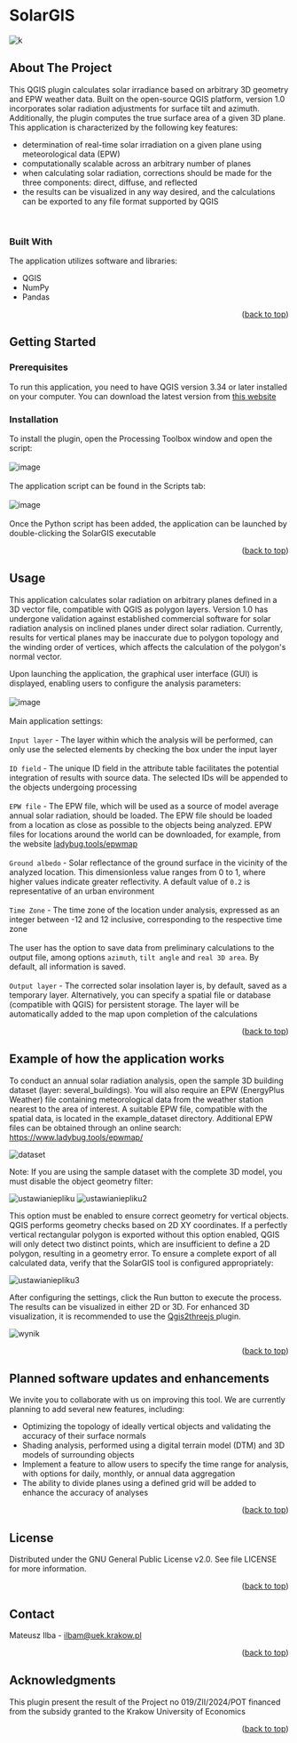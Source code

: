 <a name="readme-top"></a>
# SolarGIS

![k](https://github.com/MateuszIlba/SolarGIS/assets/50248287/d9d6daaa-2d57-4d85-86fd-9b65845d82c4)

## About The Project

This QGIS plugin calculates solar irradiance based on arbitrary 3D geometry and EPW weather data. Built on the open-source QGIS platform, version 1.0 incorporates solar radiation adjustments for surface tilt and azimuth. Additionally, the plugin computes the true surface area of a given 3D plane.<br>
This application is characterized by the following key features:<br>
<ul>
  <li>determination of real-time solar irradiation on a given plane using meteorological data (EPW)</li>
  <li>computationally scalable across an arbitrary number of planes</li>
  <li>when calculating solar radiation, corrections should be made for the three components: direct, diffuse, and reflected</li>
  <li>the results can be visualized in any way desired, and the calculations can be exported to any file format supported by QGIS</li>
</ul><br>


### Built With

The application utilizes software and libraries: 
<ul>
<li>QGIS</li>
<li>NumPy</li>
<li>Pandas</li>
</ul>
<p align="right">(<a href="#readme-top">back to top</a>)</p>

## Getting Started
### Prerequisites

To run this application, you need to have QGIS version 3.34 or later installed on your computer. You can download the latest version from <a href="https://qgis.org/en/site/forusers/download.html"> this website </a>

### Installation

To install the plugin, open the Processing Toolbox window and open the script:<br><br>
![image](https://github.com/MateuszIlba/SolarGIS/assets/50248287/ea75490a-5680-4c1b-901a-20a9de189bec)<br><br>
The application script can be found in the Scripts tab:<br><br>
![image](https://github.com/MateuszIlba/SolarGIS/assets/50248287/8dfe83c6-0e0f-42d2-bc25-a99125849560)<br><br>
Once the Python script has been added, the application can be launched by double-clicking the SolarGIS executable
<p align="right">(<a href="#readme-top">back to top</a>)</p>

## Usage

This application calculates solar radiation on arbitrary planes defined in a 3D vector file, compatible with QGIS as polygon layers. Version 1.0 has undergone validation against established commercial software for solar radiation analysis on inclined planes under direct solar radiation. Currently, results for vertical planes may be inaccurate due to polygon topology and the winding order of vertices, which affects the calculation of the polygon's normal vector.

Upon launching the application, the graphical user interface (GUI) is displayed, enabling users to configure the analysis parameters:<br><br>
![image](https://github.com/MateuszIlba/SolarGIS/assets/50248287/6abd2d56-1498-4245-90d5-5f45b2aa501d)<br><br>
Main application settings:<br><br>
 `Input layer` - The layer within which the analysis will be performed, can only use the selected elements by checking the box under the input layer<br><br>
 `ID field` - The unique ID field in the attribute table facilitates the potential integration of results with source data. The selected IDs will be appended to the objects undergoing processing<br><br>
 `EPW file` - The EPW file, which will be used as a source of model average annual solar radiation, should be loaded. The EPW file should be loaded from a location as close as possible to the objects being analyzed. EPW files for locations around the world can be downloaded, for example, from the website <a href="https://www.ladybug.tools/epwmap/">ladybug.tools/epwmap</a><br><br>
 `Ground albedo` - Solar reflectance of the ground surface in the vicinity of the analyzed location. This dimensionless value ranges from 0 to 1, where higher values indicate greater reflectivity. A default value of `0.2` is representative of an urban environment<br><br>
 `Time Zone` - The time zone of the location under analysis, expressed as an integer between -12 and 12 inclusive, corresponding to the respective time zone <br><br>
 The user has the option to save data from preliminary calculations to the output file, among options `azimuth`, `tilt angle` and `real 3D area`. By default, all information is saved. <br><br>
 `Output layer` - The corrected solar insolation layer is, by default, saved as a temporary layer.  Alternatively, you can specify a spatial file or database (compatible with QGIS) for persistent storage. The layer will be automatically added to the map upon completion of the calculations<br>

<p align="right">(<a href="#readme-top">back to top</a>)</p>

## Example of how the application works

To conduct an annual solar radiation analysis, open the sample 3D building dataset (layer: several_buildings). You will also require an EPW (EnergyPlus Weather) file containing meteorological data from the weather station nearest to the area of interest. A suitable EPW file, compatible with the spatial data, is located in the example_dataset directory. Additional EPW files can be obtained through an online search: <a href="https://www.ladybug.tools/epwmap/"> https://www.ladybug.tools/epwmap/ </a>

![dataset](https://github.com/user-attachments/assets/7420b8b6-7a99-4e11-b43e-4abc5282c807)

Note: If you are using the sample dataset with the complete 3D model, you must disable the object geometry filter:

![ustawianiepliku](https://github.com/user-attachments/assets/bd1c209d-1b28-42bc-862d-144217665bdd)
![ustawianiepliku2](https://github.com/user-attachments/assets/fae23552-1119-48da-bad2-a90d1a222350)

This option must be enabled to ensure correct geometry for vertical objects. QGIS performs geometry checks based on 2D XY coordinates. If a perfectly vertical rectangular polygon is exported without this option enabled, QGIS will only detect two distinct points, which are insufficient to define a 2D polygon, resulting in a geometry error. To ensure a complete export of all calculated data, verify that the SolarGIS tool is configured appropriately:

![ustawianiepliku3](https://github.com/user-attachments/assets/b5f11c20-4055-40aa-acf6-30779f65a770)

After configuring the settings, click the Run button to execute the process. The results can be visualized in either 2D or 3D. For enhanced 3D visualization, it is recommended to use the  <a href="https://plugins.qgis.org/plugins/Qgis2threejs/"> Qgis2threejs </a> plugin.

![wynik](https://github.com/user-attachments/assets/9042c79b-2bca-4bb4-b51f-79f1de279b2c)

<p align="right">(<a href="#readme-top">back to top</a>)</p>

## Planned software updates and enhancements

We invite you to collaborate with us on improving this tool. We are currently planning to add several new features, including:
<ul>
<li>Optimizing the topology of ideally vertical objects and validating the accuracy of their surface normals</li>
<li>Shading analysis, performed using a digital terrain model (DTM) and 3D models of surrounding objects</li>
<li>Implement a feature to allow users to specify the time range for analysis, with options for daily, monthly, or annual data aggregation</li>
<li>The ability to divide planes using a defined grid will be added to enhance the accuracy of analyses</li>
</ul>

<p align="right">(<a href="#readme-top">back to top</a>)</p>

## License
Distributed under the GNU General Public License v2.0. See file LICENSE for more information.
<p align="right">(<a href="#readme-top">back to top</a>)</p>

## Contact
Mateusz Ilba - ilbam@uek.krakow.pl
<p align="right">(<a href="#readme-top">back to top</a>)</p>

## Acknowledgments
This plugin present the result of the Project no 019/ZII/2024/POT financed from the subsidy granted to the Krakow University of
Economics
<p align="right">(<a href="#readme-top">back to top</a>)</p>
